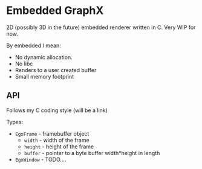 # Embedded GraphX

2D (possibly 3D in the future) embedded
renderer written in C. Very WIP for now.

By embedded I mean:
* No dynamic allocation.
* No libc
* Renders to a user created buffer
* Small memory footprint

## API

Follows my C coding style (will be a link)

Types:
* `EgxFrame` - framebuffer object
  * `width` - width of the frame
  * `height` - height of the frame
  * `buffer` - pointer to a byte buffer width*height in length
* `EgxWindow` - TODO....



 
